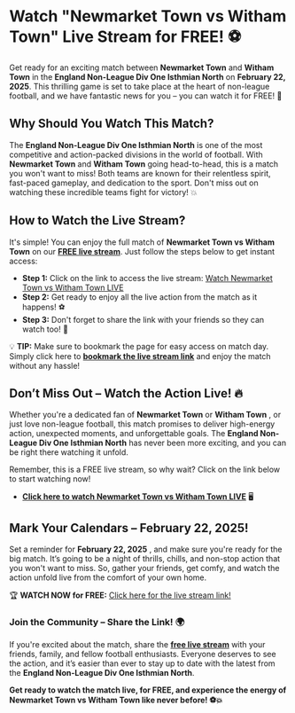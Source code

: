# Watch "Newmarket Town vs Witham Town" Live Stream for FREE! ⚽️

Get ready for an exciting match between **Newmarket Town** and **Witham Town** in the **England Non-League Div One Isthmian North** on **February 22, 2025**. This thrilling game is set to take place at the heart of non-league football, and we have fantastic news for you – you can watch it for FREE! 🎉

## Why Should You Watch This Match?

The **England Non-League Div One Isthmian North** is one of the most competitive and action-packed divisions in the world of football. With **Newmarket Town** and **Witham Town** going head-to-head, this is a match you won't want to miss! Both teams are known for their relentless spirit, fast-paced gameplay, and dedication to the sport. Don't miss out on watching these incredible teams fight for victory! 💥

## How to Watch the Live Stream?

It's simple! You can enjoy the full match of **Newmarket Town vs Witham Town** on our [**FREE live stream**](https://tinyurl.com/livestreamfreeo?st=Newmarket+Town+vs+Witham+Town&si=gh). Just follow the steps below to get instant access:

- **Step 1:** Click on the link to access the live stream: [Watch Newmarket Town vs Witham Town LIVE](https://tinyurl.com/livestreamfreeo?st=Newmarket+Town+vs+Witham+Town&si=gh)
- **Step 2:** Get ready to enjoy all the live action from the match as it happens! ⚽️
- **Step 3:** Don't forget to share the link with your friends so they can watch too! 📲

💡 **TIP:** Make sure to bookmark the page for easy access on match day. Simply click here to [**bookmark the live stream link**](https://tinyurl.com/livestreamfreeo?st=Newmarket+Town+vs+Witham+Town&si=gh) and enjoy the match without any hassle!

## Don’t Miss Out – Watch the Action Live! 🔥

Whether you're a dedicated fan of **Newmarket Town** or **Witham Town** , or just love non-league football, this match promises to deliver high-energy action, unexpected moments, and unforgettable goals. The **England Non-League Div One Isthmian North** has never been more exciting, and you can be right there watching it unfold.

Remember, this is a FREE live stream, so why wait? Click on the link below to start watching now!

- [**Click here to watch Newmarket Town vs Witham Town LIVE**](https://tinyurl.com/livestreamfreeo?st=Newmarket+Town+vs+Witham+Town&si=gh) 🖥️

## Mark Your Calendars – February 22, 2025!

Set a reminder for **February 22, 2025** , and make sure you're ready for the big match. It’s going to be a night of thrills, chills, and non-stop action that you won't want to miss. So, gather your friends, get comfy, and watch the action unfold live from the comfort of your own home.

🏆 **WATCH NOW for FREE:** [Click here for the live stream link!](https://tinyurl.com/livestreamfreeo?st=Newmarket+Town+vs+Witham+Town&si=gh)

### Join the Community – Share the Link! 🌍

If you're excited about the match, share the [**free live stream**](https://tinyurl.com/livestreamfreeo?st=Newmarket+Town+vs+Witham+Town&si=gh) with your friends, family, and fellow football enthusiasts. Everyone deserves to see the action, and it’s easier than ever to stay up to date with the latest from the **England Non-League Div One Isthmian North**.

**Get ready to watch the match live, for FREE, and experience the energy of Newmarket Town vs Witham Town like never before! ⚽️💥**
